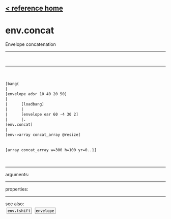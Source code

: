 [< reference home](index.html)
---

# env.concat


Envelope concatenation

---

<br>


---


```


[bang(
|
[envelope adsr 10 40 20 50]
|
|      [loadbang]
|      |
|      [envelope ear 60 -4 30 2]
|      |.
[env.concat]
|
[env->array concat_array @resize]


[array concat_array w=300 h=100 yr=0..1]

            
```

---
arguments:


---
properties:


---
see also:<br>
[![env.tshift](img/object_env.tshift.png)](env.tshift.html)
[![envelope](img/object_envelope.png)](envelope.html)
